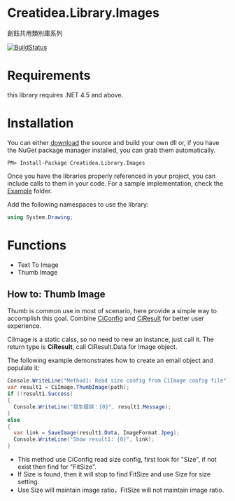 # Creatidea.Library.Images
創鈺共用類別庫系列

[![BuildStatus](https://travis-ci.org/lettucebo/Creatidea.Library.Images.svg)](https://travis-ci.org/lettucebo/Creatidea.Library.Images)

# Requirements

this library requires .NET 4.5 and above.

# Installation

You can either <a href="https://github.com/lettucebo/Creatidea.Library.Images.git">download</a> the source and build your own dll or, if you have the NuGet package manager installed, you can grab them automatically.
```
PM> Install-Package Creatidea.Library.Images
```

Once you have the libraries properly referenced in your project, you can include calls to them in your code. 
For a sample implementation, check the [Example](https://github.com/lettucebo/Creatidea.Library.Images/tree/master/Creatidea.Library.Images.Examples) folder.

Add the following namespaces to use the library:
```csharp
using System.Drawing;
```

# Functions
  - Text To Image
  - Thumb Image
 
## How to: Thumb Image

Thumb is common use in most of scenario, here provide a simple way to accomplish this goal.
Combine [CiConfig](https://github.com/lettucebo/Creatidea.Library.Configs) and [CiResult](https://github.com/lettucebo/Creatidea.Library.Results) for better user experience.

CiImage is a static calss, so no need to new an instance, just call it.
The return type is **CiResult<Image>**, call CiResult<Image>.Data for Image object.

The following example demonstrates how to create an email object and populate it:
```csharp
Console.WriteLine("Method1: Read size config from CiImage config file");
var result1 = CiImage.ThumbImage(path);
if (!result1.Success)
{
  Console.WriteLine("發生錯誤：{0}", result1.Message);
}
else
{
  var link = SaveImage(result1.Data, ImageFormat.Jpeg);
  Console.WriteLine("Show result1: {0}", link);
}
```
- This method use CiConfig read size config, first look for "Size", if not exist then find for "FitSize".
- If Size is found, then it will stop to find FitSize and use Size for size setting.
- Use Size will maintain image ratio，FitSize will not maintain image ratio.
